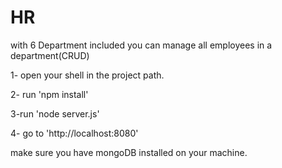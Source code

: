 # HR
with 6 Department included you can manage all employees in a department(CRUD)

1- open your shell in the project path.

2- run 'npm install'

3-run 'node server.js'

4- go to 'http://localhost:8080'

make sure you have mongoDB installed on your machine.
